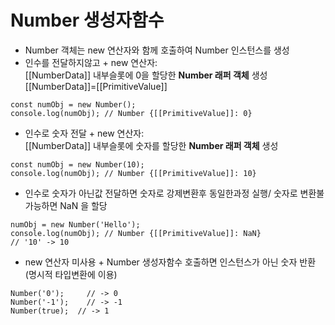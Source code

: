 # Number 생성자함수
- Number 객체는 new 연산자와 함께 호출하여 Number 인스턴스를 생성
- 인수를 전달하지않고 + new 연산자:  
[[NumberData]] 내부슬롯에 0을 할당한 **Number 래퍼 객체** 생성  
[[NumberData]]=[[PrimitiveValue]]  
```
const numObj = new Number();
console.log(numObj); // Number {[[PrimitiveValue]]: 0}
```  
- 인수로 숫자 전달 + new 연산자:  
[[NumberData]] 내부슬롯에 숫자를 할당한 **Number 래퍼 객체** 생성  
```
const numObj = new Number(10);
console.log(numObj); // Number {[[PrimitiveValue]]: 10}
```
- 인수로 숫자가 아닌값 전달하면 숫자로 강제변환후 동일한과정 실행/ 숫자로 변환불가능하면 NaN 을 할당  
```
numObj = new Number('Hello');
console.log(numObj); // Number {[[PrimitiveValue]]: NaN}
// '10' -> 10 
```
- new 연산자 미사용 + Number 생성자함수 호출하면 인스턴스가 아닌 숫자 반환(명시적 타입변환에 이용)
```
Number('0');     // -> 0
Number('-1');    // -> -1
Number(true);  // -> 1
```
